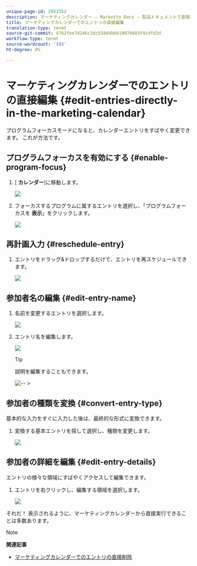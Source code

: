 ```yaml
---
unique-page-id: 2953352
description: マーケティングカレンダー — Marketto Docs — 製品ドキュメントで直接エントリを編集
title: マーケティングカレンダーでのエントリの直接編集
translation-type: tm+mt
source-git-commit: 47b2fee7d146c3dc558d4bbb10070683f4cdfd3d
workflow-type: tm+mt
source-wordcount: '193'
ht-degree: 0%

---
```



# マーケティングカレンダーでのエントリの直接編集 {#edit-entries-directly-in-the-marketing-calendar}

プログラムフォーカスモードになると、カレンダーエントリをすばやく変更できます。 これが方法です。

## プログラムフォーカスを有効にする {#enable-program-focus}

1. [ **カレンダー**]に移動します。

   ![](assets/2017-05-10-15-30-47-3.png)

1. フォーカスするプログラムに属するエントリを選択し、「プログラムフォーカスを **表示**」をクリックします。

   ![](assets/image2014-10-20-13-3a16-3a7.png)

## 再計画入力 {#reschedule-entry}

1. エントリをドラッグ&amp;ドロップするだけで、エントリを再スケジュールできます。

   ![](assets/image2014-10-20-13-3a16-3a18.png)

## 参加者名の編集 {#edit-entry-name}

1. 名前を変更するエントリを選択します。

   ![](assets/image2014-10-20-13-3a16-3a31.png)

1. エントリ名を編集します。

   ![](assets/image2014-10-20-13-3a16-3a42.png)

   >[!TIP]
   >
   >説明を編集することもできます。
   >
   >
   >![--](assets/image2014-10-20-13-3a16-3a56.png)   >

## 参加者の種類を変換 {#convert-entry-type}

基本的な入力をすぐに入力した後は、最終的な形式に変換できます。

1. 変換する基本エントリを探して選択し、種類を変更します。

   ![](assets/image2014-10-20-13-3a18-3a38.png)

## 参加者の詳細を編集 {#edit-entry-details}

エントリの様々な領域にすばやくアクセスして編集できます。

1. エントリを右クリックし、編集する領域を選択します。

   ![](assets/image2014-10-20-13-3a18-3a48.png)

それだ！ 表示されるように、マーケティングカレンダーから直接実行できることは多数あります。

>[!NOTE]
>
>**関連記事**
>
>* [マーケティングカレンダーでのエントリの直接削除](https://community.marketo.com/MarketoArticle?id=kA050000000LPDyCAO)

>



